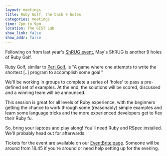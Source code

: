 ```yaml
---
layout: meetings
title: Ruby Golf, the back 9 holes
categories: meetings
time: 7pm to 9pm
location: The GIST Lab
show_link: false
show_addr: false
---
```


Following on from last year's [ShRUG event](/meetings/shrug-18/), May's ShRUG is another 9
holes of Ruby Golf.

Ruby Golf, similar to [Perl Golf](http://c2.com/cgi/wiki?PerlGolf), is "A game where one attempts to write the shortest \[..\] program to accomplish some goal."

We'll be working in groups to complete a series of 'holes' to pass a
pre-defined set of examples. At the end, the solutions will be scored,
discussed and a winning team will be announced.

This session is great for all levels of Ruby experience, with the
beginners getting the chance to work through some (reasonably) simple
examples and learn some language tricks and the more experienced
developers get to flex their Ruby fu.

So, bring your laptops and play along! You'll need Ruby and RSpec installed. We'll probably head out for afterwards.

Tickets for the event are available on our [EventBrite page](http://sheffieldruby1205.eventbrite.co.uk/). Someone will be around from 18.45 if
you're around or need help setting up for the evening.
